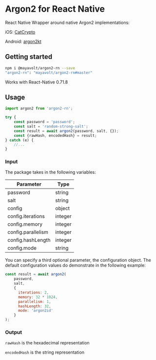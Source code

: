 # Argon2 for React Native

React Native Wrapper around native Argon2 implementations:

iOS: [CatCrypto](//github.com/ImKcat/CatCrypto)

Android: [argon2kt](//github.com/lambdapioneer/argon2kt)

## Getting started
```bash
npm i @mayavolt/argon2-rn --save
"argon2-rn": "mayavolt/argon2-rn#master"
```
Works with React-Native 0.71.8

## Usage

```javascript
import argon2 from 'argon2-rn';

try {
    const password = 'password';
    const salt = 'random-strong-salt';
    const result = await argon2(password, salt, {});
    const {rawHash, encodedHash} = result;
} catch (e) {
    //...
}
```

### Input
The package takes in the following variables:

| Parameter           | Type    |
|---------------------|---------|
| password            | string  |
| salt                | string  |
| config              | object  |
| config.iterations   | integer |
| config.memory       | integer |
| config.parallelism  | integer |
| config.hashLength   | integer |
| config.mode         | string  |

You can specify a third optional parameter, the configuration object. The default configuration values do demonstrate in the following example:

```javascript
const result = await argon2(
    password,
    salt,
    {
      iterations: 2,
      memory: 32 * 1024,
      parallelism: 1,
      hashLength: 32,
      mode: 'argon2id'
    }
);
```

### Output

`rawHash` is the hexadecimal representation

`encodedHash` is the string representation
